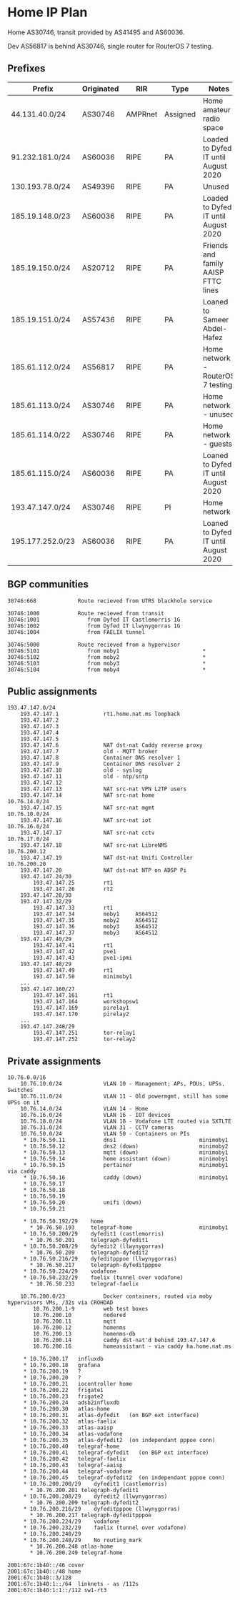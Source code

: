 # Home IP Plan

Home AS30746, transit provided by AS41495 and AS60036.

Dev AS56817 is behind AS30746, single router for RouterOS 7 testing.

## Prefixes

| Prefix              | Originated  | RIR           | Type       | Notes                                    |
|---------------------|------------ |---------------|------------|------------------------------------------|
| 44.131.40.0/24      | AS30746     |   AMPRnet     |  Assigned  | Home amateur radio space                 |
| 91.232.181.0/24     | AS60036     |   RIPE        |  PA        | Loaded to Dyfed IT until August 2020     |
| 130.193.78.0/24     | AS49396     |   RIPE        |  PA        | Unused                                   |   
| 185.19.148.0/23     | AS60036     |   RIPE        |  PA        | Loaded to Dyfed IT until August 2020     |
| 185.19.150.0/24     | AS20712     |   RIPE        |  PA        | Friends and family AAISP FTTC lines      |
| 185.19.151.0/24     | AS57436     |   RIPE        |  PA        | Loaned to Sameer Abdel-Hafez             |
| 185.61.112.0/24     | AS56817     |   RIPE        |  PA        | Home network - RouterOS 7 testing        |
| 185.61.113.0/24     | AS30746     |   RIPE        |  PA        | Home network - unused                    |
| 185.61.114.0/22     | AS30746     |   RIPE        |  PA        | Home network - guests                    |
| 185.61.115.0/24     | AS60036     |   RIPE        |  PA        | Loaned to Dyfed IT until August 2020     |
| 193.47.147.0/24     | AS30746     |   RIPE        |  PI        | Home network                             |
| 195.177.252.0/23    | AS60036     |   RIPE        |  PA        | Loaned to Dyfed IT until August 2020     |


## BGP communities

```
30746:668             Route recieved from UTRS blackhole service

30746:1000            Route recieved from transit
30746:1001               from Dyfed IT Castlemorris 1G
30746:1002               from Dyfed IT Llwynygorras 1G
30746:1004               from FAELIX tunnel

30746:5000            Route recieved from a hypervisor
30746:5101               from moby1                          *
30746:5102               from moby2                          *
30746:5103               from moby3                          *
30746:5104               from moby4                          *
```

## Public assignments

```
193.47.147.0/24
    193.47.147.1              rt1.home.nat.ms loopback
    193.47.147.2
    193.47.147.3
    193.47.147.4
    193.47.147.5
    193.47.147.6              NAT dst-nat Caddy reverse proxy
    193.47.147.7              old - MQTT broker
    193.47.147.8              Container DNS resolver 1
    193.47.147.9              Container DNS resolver 2
    193.47.147.10             old - syslog
    193.47.147.11             old - ntp/sntp
    193.47.147.12             
    193.47.147.13             NAT src-nat VPN L2TP users
    193.47.147.14             NAT src-nat home              10.76.14.0/24
    193.47.147.15             NAT src-nat mgmt              10.76.10.0/24
    193.47.147.16             NAT src-nat iot               10.76.16.0/24
    193.47.147.17             NAT src-nat cctv              10.76.17.0/24
    193.47.147.18             NAT src-nat LibreNMS          10.76.200.12
    193.47.147.19             NAT dst-nat Unifi Controller  10.76.200.20
    193.47.147.20             NAT dst-nat NTP on ADSP Pi
    193.47.147.24/30
        193.47.147.25         rt1
        193.47.147.26         rt2
    193.47.147.28/30
    193.47.147.32/29
        193.47.147.33         rt1
        193.47.147.34         moby1     AS64512
        193.47.147.35         moby2     AS64512
        193.47.147.36         moby3     AS64512
        193.47.147.37         moby3     AS64512
    193.47.147.40/29
        193.47.147.41         rt1
        193.47.147.42         pve1
        193.47.147.43         pve1-ipmi
    193.47.147.48/29
        193.47.147.49         rt1
        193.47.147.50         minimoby1
    ...
    193.47.147.160/27
        193.47.147.161        rt1
        193.47.147.164        workshopsw1
        193.47.147.169        pirelay1
        193.47.147.170        pirelay2
    ...
    193.47.147.248/29
        193.47.147.251        tor-relay1
        193.47.147.252        tor-relay2
```

## Private assignments

```
10.76.0.0/16
    10.76.10.0/24             VLAN 10 - Management; APs, PDUs, UPSs, Switches
    10.76.11.0/24             VLAN 11 - Old powermgmt, still has some UPSs on it
    10.76.14.0/24             VLAN 14 - Home
    10.76.16.0/24             VLAN 16 - IOT devices
    10.76.18.0/24             VLAN 18 - Vodafone LTE routed via SXTLTE
    10.76.31.0/24             VLAN 31 - CCTV cameras
    10.76.50.0/24             VLAN 50 - Containers on PIs
     * 10.76.50.11            dns1                          minimoby1
     * 10.76.50.12            dns2 (down)                   minimoby2
     * 10.76.50.13            mqtt (down)                   minimoby1
     * 10.76.50.14            home assistant (down)         minimoby1
     * 10.76.50.15            portainer                     minimoby1   via caddy
     * 10.76.50.16            caddy (down)                  minimoby1
     * 10.76.50.17
     * 10.76.50.18
     * 10.76.50.19
     * 10.76.50.20            unifi (down)
     * 10.76.50.21
     
     * 10.76.50.192/29    home
       * 10.76.50.193     telegraf-home                     minimoby1
     * 10.76.50.200/29    dyfedit1 (castlemorris)
       * 10.76.50.201     telegraph-dyfedit1
     * 10.76.50.208/29    dyfedit2 (llwynygorras)
       * 10.76.50.209     telegraph-dyfedit2
     * 10.76.50.216/29    dyfeditpppoe (llwynygorras)
       * 10.76.50.217     telegraph-dyfeditpppoe
     * 10.76.50.224/29    vodafone
     * 10.76.50.232/29    faelix (tunnel over vodafone)
       * 10.76.50.233     telegraf-faelix
     
    10.76.200.0/23            Docker containers, routed via moby hypervisors VMs, /32s via CROHDAD
        10.76.200.1-9         web test boxes
        10.76.200.10          nodered
        10.76.200.11          mqtt
        10.76.200.12          homenms
        10.76.200.13          homenms-db
        10.76.200.14          caddy dst-nat'd behind 193.47.147.6
        10.76.200.16          homeassistant - via caddy ha.home.nat.ms
        
     * 10.76.200.17   influxdb
     * 10.76.200.18   grafana
     * 10.76.200.19   ?
     * 10.76.200.20   ?
     * 10.76.200.21   iocontroller home
     * 10.76.200.22   frigate1
     * 10.76.200.23   frigate2
     * 10.76.200.24   adsb2influxdb
     * 10.76.200.30   atlas-home
     * 10.76.200.31   atlas-dyfedit   (on BGP ext interface)
     * 10.76.200.32   atlas-faelix
     * 10.76.200.33   atlas-aaisp
     * 10.76.200.34   atlas-vodafone
     * 10.76.200.35   atlas-dyfedit2  (on independant pppoe conn)
     * 10.76.200.40   telegraf-home
     * 10.76.200.41   telegraf-dyfedit   (on BGP ext interface)
     * 10.76.200.42   telegraf-faelix
     * 10.76.200.43   telegraf-aaisp
     * 10.76.200.44   telegraf-vodafone
     * 10.76.200.45   telegraf-dyfedit2  (on independant pppoe conn)
     * 10.76.200.200/29    dyfedit1 (castlemorris)
       * 10.76.200.201 telegraph-dyfedit1
     * 10.76.200.208/29    dyfedit2 (llwynygorras)
       * 10.76.200.209 telegraph-dyfedit2
     * 10.76.200.216/29    dyfeditpppoe (llwynygorras)
       * 10.76.200.217 telegraph-dyfeditpppoe
     * 10.76.200.224/29    vodafone
     * 10.76.200.232/29    faelix (tunnel over vodafone)
     * 10.76.200.240/29
     * 10.76.200.248/29    No routing_mark
       * 10.76.200.248 atlas-home
       * 10.76.200.249 telegraf-home
```


```
2001:67c:1b40::/46 cover
2001:67c:1b40::/48 home
2001:67c:1b40::3/128
2001:67c:1b40:1::/64  linknets - as /112s
2001:67c:1b40:1:1::/112 sw1-rt3

```
